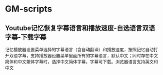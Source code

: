 # GM-scripts

## Youtube记忆恢复字幕语言和播放速度-自选语言双语字幕-下载字幕

记忆播放器设置菜单选择的字幕语言（含自动翻译）和播放速度，按照记忆自动打开双语字幕，支持播放器设置菜单里面所有的字幕语言，默认中文；同时存在中文简体和中文繁体字幕时，选择中文简体字幕。字幕可下载。浏览器语言支持英文和中文

